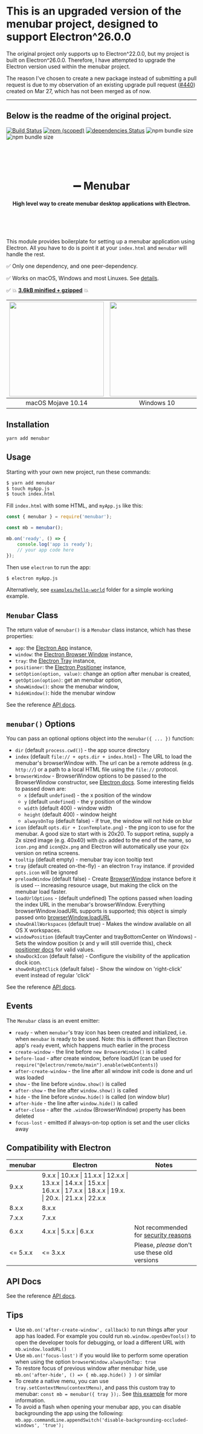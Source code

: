 # This is an upgraded version of the menubar project, designed to support Electron^26.0.0

The original project only supports up to Electron^22.0.0, but my project is built on Electron^26.0.0. Therefore, I have attempted to upgrade the Electron version used within the menubar project.

The reason I've chosen to create a new package instead of submitting a pull request is due to my observation of an existing upgrade pull request ([#440](https://github.com/maxogden/menubar/pull/440)) created on Mar 27, which has not been merged as of now.

---

## Below is the readme of the original project.

[![Build Status](https://travis-ci.org/maxogden/menubar.svg?branch=master)](https://travis-ci.org/maxogden/menubar)
[![npm (scoped)](https://img.shields.io/npm/v/menubar.svg)](https://www.npmjs.com/package/menubar)
[![dependencies Status](https://david-dm.org/maxogden/menubar/status.svg)](https://david-dm.org/maxogden/menubar)
![npm bundle size](https://img.shields.io/bundlephobia/minzip/menubar.svg)
![npm bundle size](https://img.shields.io/bundlephobia/min/menubar.svg)

<br /><br /><br />

<h1 align="center">➖ Menubar</h1>
<h4 align="center">High level way to create menubar desktop applications with Electron.</h4>

<br /><br /><br />

This module provides boilerplate for setting up a menubar application using Electron. All you have to do is point it at your `index.html` and `menubar` will handle the rest.

✅ Only one dependency, and one peer-dependency.

✅ Works on macOS, Windows and most Linuxes. See [details](./WORKING_PLATFORMS.md).

✅ 💥 [**3.6kB minified + gzipped**](https://bundlephobia.com/result?p=menubar) 💥

| <img src="assets/screenshot-macos-dark.png" height="250px" /> | <img src="assets/screenshot-windows.png" height="250px" /> | <img src="assets/screenshot-linux.png" height="250px" /> |
| :-----------------------------------------------------------: | :--------------------------------------------------------: | :------------------------------------------------------: |
|                      macOS Mojave 10.14                       |                         Windows 10                         |                       Ubuntu 18.04                       |

## Installation

```bash
yarn add menubar
```

## Usage

Starting with your own new project, run these commands:

```bash
$ yarn add menubar
$ touch myApp.js
$ touch index.html
```

Fill `index.html` with some HTML, and `myApp.js` like this:

```javascript
const { menubar } = require('menubar');

const mb = menubar();

mb.on('ready', () => {
	console.log('app is ready');
	// your app code here
});
```

Then use `electron` to run the app:

```bash
$ electron myApp.js
```

Alternatively, see [`examples/hello-world`](/examples/hello-world) folder for a simple working example.

## `Menubar` Class

The return value of `menubar()` is a `Menubar` class instance, which has these properties:

-   `app`: the [Electron App](https://electronjs.org/docs/api/app) instance,
-   `window`: the [Electron Browser Window](https://electronjs.org/docs/api/browser-window) instance,
-   `tray`: the [Electron Tray](https://electronjs.org/docs/api/tray) instance,
-   `positioner`: the [Electron Positioner](https://github.com/jenslind/electron-positioner) instance,
-   `setOption(option, value)`: change an option after menubar is created,
-   `getOption(option)`: get an menubar option,
-   `showWindow()`: show the menubar window,
-   `hideWindow()`: hide the menubar window

See the reference [API docs](./docs/classes/_menubar_.menubar.md).

## `menubar()` Options

You can pass an optional options object into the `menubar({ ... })` function:

-   `dir` (default `process.cwd()`) - the app source directory
-   `index` (default `file:// + opts.dir + index.html`) - The URL to load the menubar's browserWindow with. The url can be a remote address (e.g. `http://`) or a path to a local HTML file using the `file://` protocol.
-   `browserWindow` - BrowserWindow options to be passed to the BrowserWindow constructor, see [Electron docs](https://electronjs.org/docs/api/browser-window#new-browserwindowoptions). Some interesting fields to passed down are:
    -   `x` (default `undefined`) - the x position of the window
    -   `y` (default `undefined`) - the y position of the window
    -   `width` (default 400) - window width
    -   `height` (default 400) - window height
    -   `alwaysOnTop` (default false) - if true, the window will not hide on blur
-   `icon` (default `opts.dir + IconTemplate.png`) - the png icon to use for the menubar. A good size to start with is 20x20. To support retina, supply a 2x sized image (e.g. 40x40) with `@2x` added to the end of the name, so `icon.png` and `icon@2x.png` and Electron will automatically use your `@2x` version on retina screens.
-   `tooltip` (default empty) - menubar tray icon tooltip text
-   `tray` (default created on-the-fly) - an electron `Tray` instance. if provided `opts.icon` will be ignored
-   `preloadWindow` (default false) - Create [BrowserWindow](https://electronjs.org/docs/api/browser-window#new-browserwindowoptions) instance before it is used -- increasing resource usage, but making the click on the menubar load faster.
-   `loadUrlOptions` - (default undefined) The options passed when loading the index URL in the menubar's browserWindow. Everything browserWindow.loadURL supports is supported; this object is simply passed onto [browserWindow.loadURL](https://electronjs.org/docs/api/browser-window#winloadurlurl-options)
-   `showOnAllWorkspaces` (default true) - Makes the window available on all OS X workspaces.
-   `windowPosition` (default trayCenter and trayBottomCenter on Windows) - Sets the window position (x and y will still override this), check [positioner docs](https://github.com/jenslind/electron-positioner#docs) for valid values.
-   `showDockIcon` (default false) - Configure the visibility of the application dock icon.
-   `showOnRightClick` (default false) - Show the window on 'right-click' event instead of regular 'click'

See the reference [API docs](./docs/interfaces/_types_.options.md).

## Events

The `Menubar` class is an event emitter:

-   `ready` - when `menubar`'s tray icon has been created and initialized, i.e. when `menubar` is ready to be used. Note: this is different than Electron app's `ready` event, which happens much earlier in the process
-   `create-window` - the line before `new BrowserWindow()` is called
-   `before-load` - after create window, before loadUrl (can be used for `require("@electron/remote/main").enable(webContents)`)
-   `after-create-window` - the line after all window init code is done and url was loaded
-   `show` - the line before `window.show()` is called
-   `after-show` - the line after `window.show()` is called
-   `hide` - the line before `window.hide()` is called (on window blur)
-   `after-hide` - the line after `window.hide()` is called
-   `after-close` - after the `.window` (BrowserWindow) property has been deleted
-   `focus-lost` - emitted if always-on-top option is set and the user clicks away

## Compatibility with Electron

| menubar  | Electron                                                                                                                              | Notes                                                                                                                      |
| -------- | ------------------------------------------------------------------------------------------------------------------------------------- | -------------------------------------------------------------------------------------------------------------------------- |
| 9.x.x    | 9.x.x \| 10.x.x \| 11.x.x \| 12.x.x \| 13.x.x \| 14.x.x \| 15.x.x \| 16.x.x \| 17.x.x \| 18.x.x \| 19.x. \| 20.x. \| 21.x.x \| 22.x.x |                                                                                                                            |
| 8.x.x    | 8.x.x                                                                                                                                 |                                                                                                                            |
| 7.x.x    | 7.x.x                                                                                                                                 |                                                                                                                            |
| 6.x.x    | 4.x.x \| 5.x.x \| 6.x.x                                                                                                               | Not recommended for [security reasons](https://electronjs.org/docs/tutorial/security#17-use-a-current-version-of-electron) |
| <= 5.x.x | <= 3.x.x                                                                                                                              | Please, _please_ don't use these old versions                                                                              |

## API Docs

See the reference [API docs](./docs/globals.md).

## Tips

-   Use `mb.on('after-create-window', callback)` to run things after your app has loaded. For example you could run `mb.window.openDevTools()` to open the developer tools for debugging, or load a different URL with `mb.window.loadURL()`
-   Use `mb.on('focus-lost')` if you would like to perform some operation when using the option `browserWindow.alwaysOnTop: true`
-   To restore focus of previous window after menubar hide, use `mb.on('after-hide', () => { mb.app.hide() } )` or similar
-   To create a native menu, you can use `tray.setContextMenu(contextMenu)`, and pass this custom tray to menubar: `const mb = menubar({ tray });`. See [this example](https://github.com/maxogden/menubar/tree/master/examples/native-menu) for more information.
-   To avoid a flash when opening your menubar app, you can disable backgrounding the app using the following: `mb.app.commandLine.appendSwitch('disable-backgrounding-occluded-windows', 'true');`
